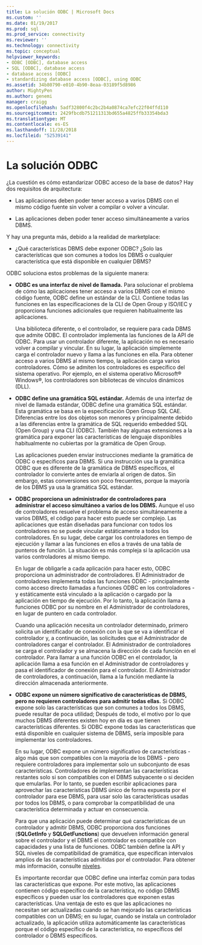 ```yaml
---
title: La solución ODBC | Microsoft Docs
ms.custom: ''
ms.date: 01/19/2017
ms.prod: sql
ms.prod_service: connectivity
ms.reviewer: ''
ms.technology: connectivity
ms.topic: conceptual
helpviewer_keywords:
- ODBC [ODBC], database access
- SQL [ODBC], database access
- database access [ODBC]
- standardizing database access [ODBC], using ODBC
ms.assetid: 34b80790-e010-4b90-8eaa-03189f5d8986
author: MightyPen
ms.author: genemi
manager: craigg
ms.openlocfilehash: 5adf32800f4c2bc2b4a0874ca7efc22f04ffd110
ms.sourcegitcommit: 2429fbcdb751211313bd655a4825ffb33354bda3
ms.translationtype: MT
ms.contentlocale: es-ES
ms.lasthandoff: 11/28/2018
ms.locfileid: "52539141"
---
```

# <a name="the-odbc-solution"></a>La solución ODBC
¿La cuestión es cómo estandarizar ODBC acceso de la base de datos? Hay dos requisitos de arquitectura:  
  
-   Las aplicaciones deben poder tener acceso a varios DBMS con el mismo código fuente sin volver a compilar o volver a vincular.  
  
-   Las aplicaciones deben poder tener acceso simultáneamente a varios DBMS.  
  
 Y hay una pregunta más, debido a la realidad de marketplace:  
  
-   ¿Qué características DBMS debe exponer ODBC? ¿Solo las características que son comunes a todos los DBMS o cualquier característica que está disponible en cualquier DBMS?  
  
 ODBC soluciona estos problemas de la siguiente manera:  
  
-   **ODBC es una interfaz de nivel de llamada.** Para solucionar el problema de cómo las aplicaciones tener acceso a varios DBMS con el mismo código fuente, ODBC define un estándar de la CLI. Contiene todas las funciones en las especificaciones de la CLI de Open Group y ISO/IEC y proporciona funciones adicionales que requieren habitualmente las aplicaciones.  
  
     Una biblioteca diferente, o el controlador, se requiere para cada DBMS que admite ODBC. El controlador implementa las funciones de la API de ODBC. Para usar un controlador diferente, la aplicación no es necesario volver a compilar y vincular. En su lugar, la aplicación simplemente carga el controlador nuevo y llama a las funciones en ella. Para obtener acceso a varios DBMS al mismo tiempo, la aplicación carga varios controladores. Cómo se admiten los controladores es específico del sistema operativo. Por ejemplo, en el sistema operativo Microsoft® Windows®, los controladores son bibliotecas de vínculos dinámicos (DLL).  
  
-   **ODBC define una gramática SQL estándar.** Además de una interfaz de nivel de llamada estándar, ODBC define una gramática SQL estándar. Esta gramática se basa en la especificación Open Group SQL CAE. Diferencias entre los dos objetos son menores y principalmente debido a las diferencias entre la gramática de SQL requerido embedded SQL (Open Group) y una CLI (ODBC). También hay algunas extensiones a la gramática para exponer las características de lenguaje disponibles habitualmente no cubiertas por la gramática de Open Group.  
  
     Las aplicaciones pueden enviar instrucciones mediante la gramática de ODBC o específicos para DBMS. Si una instrucción usa la gramática ODBC que es diferente de la gramática de DBMS específicos, el controlador lo convierte antes de enviarla al origen de datos. Sin embargo, estas conversiones son poco frecuentes, porque la mayoría de los DBMS ya usa la gramática SQL estándar.  
  
-   **ODBC proporciona un administrador de controladores para administrar el acceso simultáneo a varios de los DBMS.** Aunque el uso de controladores resuelve el problema de acceso simultáneamente a varios DBMS, el código para hacer esto puede ser complejo. Las aplicaciones que están diseñadas para funcionar con todos los controladores no se puede vincular estáticamente a todos los controladores. En su lugar, debe cargar los controladores en tiempo de ejecución y llamar a las funciones en ellos a través de una tabla de punteros de función. La situación es más compleja si la aplicación usa varios controladores al mismo tiempo.  
  
     En lugar de obligarle a cada aplicación para hacer esto, ODBC proporciona un administrador de controladores. El Administrador de controladores implementa todas las funciones ODBC - principalmente como acceso directo llamadas a funciones ODBC en los controladores - y estáticamente está vinculado a la aplicación o cargado por la aplicación en tiempo de ejecución. Por lo tanto, la aplicación llama a funciones ODBC por su nombre en el Administrador de controladores, en lugar de puntero en cada controlador.  
  
     Cuando una aplicación necesita un controlador determinado, primero solicita un identificador de conexión con la que se va a identificar el controlador y, a continuación, las solicitudes que el Administrador de controladores cargar el controlador. El Administrador de controladores se carga el controlador y se almacena la dirección de cada función en el controlador. Para llamar a una función ODBC en el controlador, la aplicación llama a esa función en el Administrador de controladores y pasa el identificador de conexión para el controlador. El Administrador de controladores, a continuación, llama a la función mediante la dirección almacenada anteriormente.  
  
-   **ODBC expone un número significativo de características de DBMS, pero no requieren controladores para admitir todas ellas.** Si ODBC expone solo las características que son comunes a todos los DBMS, puede resultar de poca utilidad; Después de todo, el motivo por lo que muchos DBMS diferentes existen hoy en día es que tienen características diferentes. Si ODBC expone todas las características que está disponible en cualquier sistema de DBMS, sería imposible para implementar los controladores.  
  
     En su lugar, ODBC expone un número significativo de características - algo más que son compatibles con la mayoría de los DBMS - pero requiere controladores para implementar solo un subconjunto de esas características. Controladores de implementan las características restantes solo si son compatibles con el DBMS subyacente o si deciden que emularlas. Por lo tanto, se pueden escribir aplicaciones para aprovechar las características DBMS único de forma expuesta por el controlador para ese DBMS, para usar solo las características usadas por todos los DBMS, o para comprobar la compatibilidad de una característica determinada y actuar en consecuencia.  
  
     Para que una aplicación puede determinar qué características de un controlador y admitir DBMS, ODBC proporciona dos funciones (**SQLGetInfo** y **SQLGetFunctions**) que devuelven información general sobre el controlador y el DBMS el controlador es compatible con capacidades y una lista de funciones. ODBC también define la API y SQL niveles de compatibilidad de gramática, que especifican intervalos amplios de las características admitidas por el controlador. Para obtener más información, consulte [niveles](../../odbc/reference/develop-app/conformance-levels.md).  
  
     Es importante recordar que ODBC define una interfaz común para todas las características que expone. Por este motivo, las aplicaciones contienen código específico de la característica, no código DBMS específicos y pueden usar los controladores que exponen estas características. Una ventaja de esto es que las aplicaciones no necesitan ser actualizadas cuando se han mejorado las características compatibles con un DBMS; en su lugar, cuando se instala un controlador actualizado, la aplicación utiliza automáticamente las características porque el código específico de la característica, no específicos del controlador o DBMS específicos.
